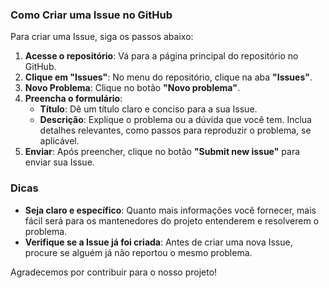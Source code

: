 ### Como Criar uma Issue no GitHub

Para criar uma Issue, siga os passos abaixo:

1. **Acesse o repositório**: Vá para a página principal do repositório no GitHub.
2. **Clique em "Issues"**: No menu do repositório, clique na aba **"Issues"**.
3. **Novo Problema**: Clique no botão **"Novo problema"**.
4. **Preencha o formulário**:
   - **Título**: Dê um título claro e conciso para a sua Issue.
   - **Descrição**: Explique o problema ou a dúvida que você tem. Inclua detalhes relevantes, como passos para reproduzir o problema, se aplicável.
5. **Enviar**: Após preencher, clique no botão **"Submit new issue"** para enviar sua Issue.

### Dicas

- **Seja claro e específico**: Quanto mais informações você fornecer, mais fácil será para os mantenedores do projeto entenderem e resolverem o problema.
- **Verifique se a Issue já foi criada**: Antes de criar uma nova Issue, procure se alguém já não reportou o mesmo problema.

Agradecemos por contribuir para o nosso projeto!
